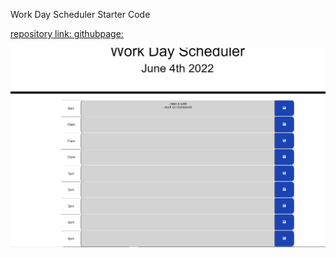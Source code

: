 Work Day Scheduler Starter Code

[repository link: ](https://github.com/bai1eigh/equinox-rising)
[githubpage: ](https://link-url-here.org)

![image of scheduler](/develop/assets/weekday%20scheduler.PNG)